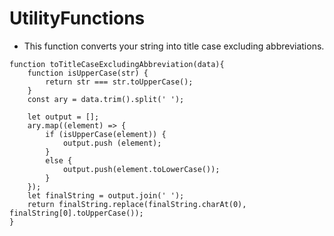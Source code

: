 # UtilityFunctions

- This function converts your string into title case excluding abbreviations.

```
function toTitleCaseExcludingAbbreviation(data){
    function isUpperCase(str) {
        return str === str.toUpperCase();
    }
    const ary = data.trim().split(' ');
    
    let output = [];
    ary.map((element) => {
        if (isUpperCase(element)) {
            output.push (element);
        }
        else {
            output.push(element.toLowerCase());
        }
    });
    let finalString = output.join(' ');
    return finalString.replace(finalString.charAt(0), finalString[0].toUpperCase());
}

```
